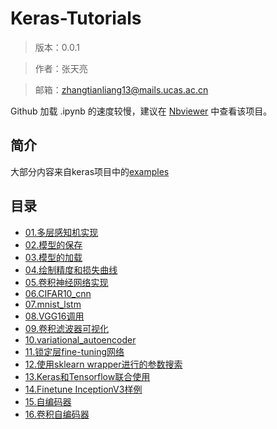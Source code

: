 # Keras-Tutorials
> 版本：0.0.1

> 作者：张天亮

> 邮箱：zhangtianliang13@mails.ucas.ac.cn

Github 加载 .ipynb 的速度较慢，建议在 [Nbviewer](http://nbviewer.ipython.org/github/xingkongliang/Keras-Tutorials) 中查看该项目。

## 简介
大部分内容来自keras项目中的[examples](https://github.com/fchollet/keras/tree/master/examples)

## 目录

- [01.多层感知机实现](http://nbviewer.jupyter.org/github/xingkongliang/Keras-Tutorials/blob/master/01.mnist_mpl.ipynb)
- [02.模型的保存](http://nbviewer.jupyter.org/github/xingkongliang/Keras-Tutorials/blob/master/02.save_model.ipynb)
- [03.模型的加载](http://nbviewer.jupyter.org/github/xingkongliang/Keras-Tutorials/blob/master/03.load_model.ipynb)
- [04.绘制精度和损失曲线](http://nbviewer.jupyter.org/github/xingkongliang/Keras-Tutorials/blob/master/04.plot_acc_loss.ipynb)
- [05.卷积神经网络实现](http://nbviewer.jupyter.org/github/xingkongliang/Keras-Tutorials/blob/master/05.mnist_cnn.ipynb)
- [06.CIFAR10_cnn](http://nbviewer.jupyter.org/github/xingkongliang/Keras-Tutorials/blob/master/06.cifar10_cnn.ipynb)
- [07.mnist_lstm](http://nbviewer.jupyter.org/github/xingkongliang/Keras-Tutorials/blob/master/07.mnist_lstm.ipynb)
- [08.VGG16调用](http://nbviewer.jupyter.org/github/xingkongliang/Keras-Tutorials/blob/master/08.vgg-16.ipynb)
- [09.卷积滤波器可视化](http://nbviewer.jupyter.org/github/xingkongliang/Keras-Tutorials/blob/master/09.conv_filter_visualization.ipynb)
- [10.variational_autoencoder](http://nbviewer.jupyter.org/github/xingkongliang/Keras-Tutorials/blob/master/10.variational_autoencoder.ipynb)
- [11.锁定层fine-tuning网络](http://nbviewer.jupyter.org/github/xingkongliang/Keras-Tutorials/blob/master/11.mnist_transfer_cnn.ipynb)
- [12.使用sklearn wrapper进行的参数搜索](http://nbviewer.jupyter.org/github/xingkongliang/Keras-Tutorials/blob/master/12.mnist_sklearn_wrapper.ipynb)
- [13.Keras和Tensorflow联合使用](13.Keras_with_tensorflow.ipynb)
- [14.Finetune InceptionV3样例](14.finetune_InceptionV3.ipynb)
- [15.自编码器](15.autoencoder.ipynb)
- [16.卷积自编码器](16.Convolutional_autoencoder.ipynb)



